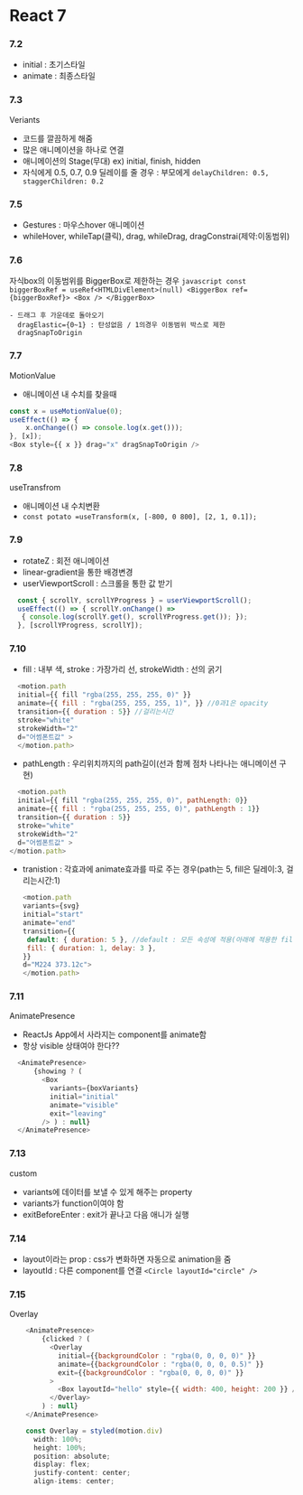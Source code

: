 # React 7

### 7.2
- initial : 초기스타일
- animate : 최종스타일

### 7.3
Veriants
  - 코드를 깔끔하게 해줌
  - 많은 애니메이션을 하나로 연결
  - 애니메이션의 Stage(무대) ex) initial, finish, hidden
  - 자식에게 0.5, 0.7, 0.9 딜레이를 줄 경우 : 부모에게 `delayChildren: 0.5, staggerChildren: 0.2`

### 7.5
- Gestures : 마우스hover 애니메이션
- whileHover, whileTap(클릭), drag, whileDrag, dragConstrai(제약:이동범위)

### 7.6
자식box의 이동범위를 BiggerBox로 제한하는 경우
    ```javascript
    const biggerBoxRef = useRef<HTMLDivElement>(null)
    <BiggerBox ref={biggerBoxRef}>
    <Box />
    </BiggerBox>
    ```
     
    - 드래그 후 가운데로 돌아오기
      dragElastic={0~1} : 탄성없음 / 1의경우 이동범위 박스로 제한
      dragSnapToOrigin

### 7.7
MotionValue 
  - 애니메이션 내 수치를 찾을때
  ```javascript
  const x = useMotionValue(0);
  useEffect(() => { 
      x.onChange(() => console.log(x.get()));
  }, [x]);
  <Box style={{ x }} drag="x" dragSnapToOrigin />
  ```
### 7.8
useTransfrom
  - 애니메이션 내 수치변환
  - `const potato =useTransform(x, [-800, 0 800], [2, 1, 0.1]);`

### 7.9
- rotateZ : 회전 애니메이션
- linear-gradient을 통한 배경변경
- userViewportScroll : 스크롤을 통한 값 받기
```javascript
  const { scrollY, scrollYProgress } = userViewportScroll();
  useEffect(() => { scrollY.onChange() =>
   { console.log(scrollY.get(), scrollYProgress.get()); });
  }, [scrollYProgress, scrollY]);
```
### 7.10
  - fill : 내부 색, stroke : 가장가리 선, strokeWidth : 선의 굵기
  ```javascript
    <motion.path
    initial={{ fill "rgba(255, 255, 255, 0)" }} 
    animate={{ fill : "rgba(255, 255, 255, 1)", }} //0과1은 opacity
    transition={{ duration : 5}} //걸리는시간
    stroke="white"
    strokeWidth="2"
    d="어썸폰트값" >
    </motion.path>
  ```

  - pathLength : 우리위치까지의 path길이(선과 함께 점차 나타나는 애니메이션 구현)
  ```javascript
    <motion.path
    initial={{ fill "rgba(255, 255, 255, 0)", pathLength: 0}} 
    animate={{ fill : "rgba(255, 255, 255, 0)", pathLength : 1}}
    transition={{ duration : 5}}
    stroke="white"
    strokeWidth="2"
    d="어썸폰트값" >
  </motion.path>
  ```

  - tranistion : 각효과에 animate효과를 따로 주는 경우(path는 5, fill은 딜레이:3, 걸리는시간:1)
    ```javascript
    <motion.path
    variants={svg}
    initial="start"
    animate="end"
    transition={{
     default: { duration: 5 }, //default : 모든 속성에 적용(아래에 적용한 fill 제외)
     fill: { duration: 1, delay: 3 },
    }}
    d="M224 373.12c">
    </motion.path>
    ```

### 7.11
AnimatePresence
  - ReactJs App에서 사라지는 component를 animate함
  - 항상 visible 상태여야 한다??
  ```javascript
    <AnimatePresence>
        {showing ? (
          <Box
            variants={boxVariants}
            initial="initial"
            animate="visible"
            exit="leaving"
          /> ) : null}
    </AnimatePresence>
  ```    

### 7.13
custom
  - variants에 데이터를 보낼 수 있게 해주는 property
  - variants가 function이여야 함
  - exitBeforeEnter : exit가 끝나고 다음 애니가 실행

### 7.14
- layout이라는 prop : css가 변화하면 자동으로 animation을 줌
- layoutId : 다른 component를 연결 `<Circle layoutId="circle" />`

### 7.15
Overlay
```javascript
    <AnimatePresence>
        {clicked ? (
          <Overlay
            initial={{backgroundColor : "rgba(0, 0, 0, 0)" }}
            animate={{backgroundColor : "rgba(0, 0, 0, 0.5)" }}
            exit={{backgroundColor : "rgba(0, 0, 0, 0)" }}
          >
            <Box layoutId="hello" style={{ width: 400, height: 200 }} />
          </Overlay>
        ) : null}
    </AnimatePresence>
```
```javascript    
    const Overlay = styled(motion.div)
      width: 100%;
      height: 100%;
      position: absolute;
      display: flex;
      justify-content: center;
      align-items: center;
```
